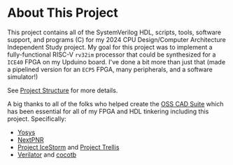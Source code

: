 # About This Project

This project contains all of the SystemVerilog HDL, scripts, tools, software support, and programs (C) for my 2024 CPU Design/Computer Architecture Independent Study project. My goal for this project was to implement a fully-functional RISC-V `rv32im` processor that could be synthesized for a `ICE40` FPGA on my Upduino board. I've done a bit more than just that (made a pipelined version for an `ECP5` FPGA, many peripherals, and a software simulator!)

See [Project Structure](./repo_structure.md) for more details.

A big thanks to all of the folks who helped create the [OSS CAD Suite](https://github.com/YosysHQ/oss-cad-suite-build) which has been essential for all of my FPGA and HDL tinkering including this project. Specifically:
- [Yosys](https://github.com/YosysHQ/yosys)
- [NextPNR](https://github.com/YosysHQ/nextpnr)
- [Project IceStorm](https://github.com/YosysHQ/icestorm) and [Project Trellis](https://github.com/YosysHQ/prjtrellis)
- [Verilator](https://github.com/verilator/verilator) and [cocotb](https://github.com/cocotb/cocotb)